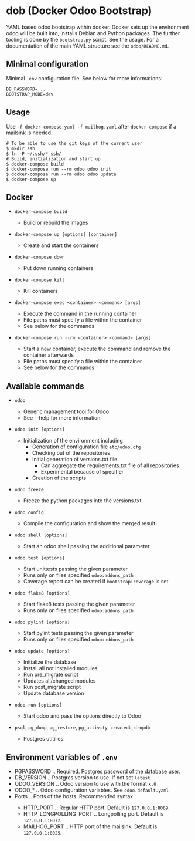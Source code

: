 dob (Docker Odoo Bootstrap)
===========================

YAML based odoo bootstrap within docker. Docker sets up the environment odoo will be built into, installs Debian and Python packages. The further tooling is done by the `bootstrap.py` script. See the usage. For a documentation of the main YAML structure see the `odoo/README.md`.

Minimal configuration
---------------------
Minimal `.env` configuration file. See below for more informations:

```
DB_PASSWORD=...
BOOTSTRAP_MODE=dev
```

Usage
-----

Use `-f docker-compose.yaml -f mailhog.yaml` after `docker-compose` if a mailsink is needed.

```
# To be able to use the git keys of the current user
$ mkdir ssh
$ ln -P ~/.ssh/* ssh/
# Build, initialization and start up
$ docker-compose build
$ docker-compose run --rm odoo odoo init
$ docker-compose run --rm odoo odoo update
$ docker-compose up
```

Docker
------

* `docker-compose build`
  - Build or rebuild the images

* `docker-compose up [options] [container]`
  - Create and start the containers

* `docker-compose down`
  - Put down running containers

* `docker-compose kill`
  - Kill containers

* `docker-compose exec <container> <command> [args]`
  - Execute the command in the running container
  - File paths must specify a file within the container
  - See below for the commands

* `docker-compose run --rm <container> <command> [args]`
  - Start a new container, execute the command and remove the container afterwards
  - File paths must specify a file within the container
  - See below for the commands

Available commands
------------------

* `odoo`
  - Generic management tool for Odoo
  - See --help for more information

* `odoo init [options]`
  - Initialization of the environment including
    * Generation of configuration file `etc/odoo.cfg`
    * Checking out of the repositories
    * Initial generation of versions.txt file
      + Can aggregate the requirements.txt file of all repositories
      + Experimental because of specifier
    * Creation of the scripts

* `odoo freeze`
  - Freeze the python packages into the versions.txt

* `odoo config`
  - Compile the configuration and show the merged result

* `odoo shell [options]`
  - Start an odoo shell passing the additional parameter

* `odoo test [options]`
  - Start unittests passing the given parameter
  - Runs only on files specified `odoo:addons_path`
  - Coverage report can be created if `bootstrap:coverage` is set

* `odoo flake8 [options]`
  - Start flake8 tests passing the given parameter
  - Runs only on files specified `odoo:addons_path`

* `odoo pylint [options]`
  - Start pylint tests passing the given parameter
  - Runs only on files specified `odoo:addons_path`

* `odoo update [options]`
  - Initialize the database
  - Install all not installed modules
  - Run pre_migrate script
  - Updates all/changed modules
  - Run post_migrate script
  - Update database version

* `odoo run [options]`
  - Start odoo and pass the options directly to Odoo

* `psql`, `pg_dump`, `pg_restore`, `pg_activity`, `createdb`, `dropdb`
  - Postgres utitilies

Environment variables of `.env`
-------------------------------
  * PGPASSWORD .. Required. Postgres password of the database user.
  * DB_VERSION .. Postgres version to use. If not set `latest`
  * ODOO_VERSION .. Odoo version to use with the format `x.0`
  * ODOO_* .. Odoo configuration variables. See `odoo.default.yaml`
  * Ports .. Ports of the hosts. Recommended syntax <ip>:<port>
    - HTTP_PORT .. Regular HTTP port. Default is `127.0.0.1:8069`.
    - HTTP_LONGPOLLING_PORT .. Longpolling port. Default is `127.0.0.1:8072`.
    - MAILHOG_PORT .. HTTP port of the mailsink. Default is `127.0.0.1:8025`.
